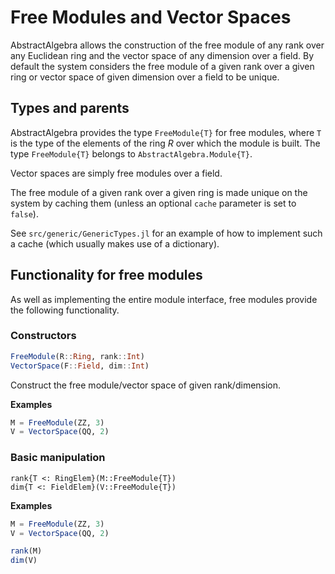 # Free Modules and Vector Spaces

AbstractAlgebra allows the construction of the free module of any rank over any
Euclidean ring and the vector space of any dimension over a field. By default
the system considers the free module of a given rank over a given ring or
vector space of given dimension over a field to be unique.

## Types and parents

AbstractAlgebra provides the type `FreeModule{T}` for free modules, where `T`
is the type of the elements of the ring $R$ over which the module is built.
The type `FreeModule{T}` belongs to `AbstractAlgebra.Module{T}`.

Vector spaces are simply free modules over a field.

The free module of a given rank over a given ring is made unique on the
system by caching them (unless an optional `cache` parameter is set to
`false`).

See `src/generic/GenericTypes.jl` for an example of how to implement such a
cache (which usually makes use of a dictionary).

## Functionality for free modules

As well as implementing the entire module interface, free modules provide the
following functionality.

### Constructors

```julia
FreeModule(R::Ring, rank::Int)
VectorSpace(F::Field, dim::Int)
```

Construct the free module/vector space of given rank/dimension.

**Examples**

```julia
M = FreeModule(ZZ, 3)
V = VectorSpace(QQ, 2)
```

### Basic manipulation

```@docs
rank{T <: RingElem}(M::FreeModule{T})
dim{T <: FieldElem}(V::FreeModule{T})
```

**Examples**

```julia
M = FreeModule(ZZ, 3)
V = VectorSpace(QQ, 2)

rank(M)
dim(V)
```


